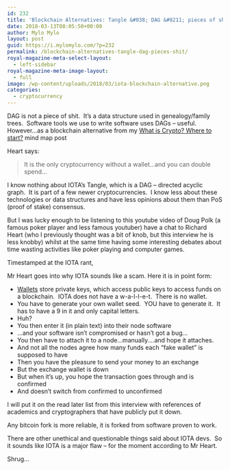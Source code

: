 ```yaml
---
id: 232
title: 'Blockchain Alternatives: Tangle &#038; DAG &#8211; pieces of shit?'
date: 2018-03-13T08:05:50+00:00
author: Mylo Mylo
layout: post
guid: https://i.mylomylo.com/?p=232
permalink: /blockchain-alternatives-tangle-dag-pieces-shit/
royal-magazine-meta-select-layout:
  - left-sidebar
royal-magazine-meta-image-layout:
  - full
image: /wp-content/uploads/2018/03/iota-blockchain-alternative.png
categories:
  - cryptocurrency
---
```

DAG is not a piece of shit.  It&#8217;s a data structure used in genealogy/family trees.  Software tools we use to write software uses DAGs &#8211; useful.  However&#8230;as a blockchain alternative from my [What is Crypto? Where to start?](https://i.mylomylo.com/what-is-crypto-where-to-start/) mind map post

Heart says:

> It is the only cryptocurrency without a wallet&#8230;and you can double spend&#8230;

I know nothing about IOTA&#8217;s Tangle, which is a DAG &#8211; directed acyclic graph.  It is part of a few newer cryptocurrencies.  I know less about these technologies or data structures and have less opinions about them than PoS (proof of stake) consensus.

But I was lucky enough to be listening to this youtube video of Doug Polk (a famous poker player and less famous youtuber) have a chat to Richard Heart (who I previously thought was a bit of knob, but this interview he is less knobby) whilst at the same time having some interesting debates about time wasting activities like poker playing and computer games.

Timestamped at the IOTA rant,

<span class="embed-youtube" style="text-align:center; display: block;"></span>

Mr Heart goes into why IOTA sounds like a scam. Here it is in point form:

  * [Wallets](https://i.mylomylo.com/update-agama-wallet-uninstall-reinstall/) store private keys, which access public keys to access funds on a blockchain.  IOTA does not have a w-a-l-l-e-t.  There is no wallet.
  * You have to generate your own wallet seed.  YOU have to generate it.  It has to have a 9 in it and only capital letters.
  * Huh?
  * You then enter it (in plain text) into their node software
  * &#8230;and your software isn&#8217;t compromised or hasn&#8217;t got a bug&#8230;
  * You then have to attach it to a node&#8230;manually&#8230;.and hope it attaches.
  * And not all the nodes agree how many funds each &#8220;fake wallet&#8221; is supposed to have
  * Then you have the pleasure to send your money to an exchange
  * But the exchange wallet is down
  * But when it&#8217;s up, you hope the transaction goes through and is confirmed
  * And doesn&#8217;t switch from confirmed to unconfirmed

I will put it on the read later list from this interview with references of academics and cryptographers that have publicly put it down.

Any bitcoin fork is more reliable, it is forked from software proven to work.

There are other unethical and questionable things said about IOTA devs.  So it sounds like IOTA is a major flaw &#8211; for the moment according to Mr Heart.

Shrug&#8230;